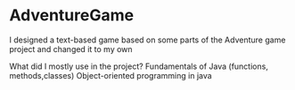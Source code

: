 # AdventureGame

I designed a text-based game based on some parts of the Adventure game project and changed it to my
own

What did I mostly use in the project? 
Fundamentals of Java (functions, methods,classes) 
Object-oriented programming in java
